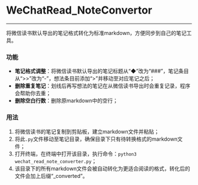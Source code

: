 # WeChatRead_NoteConvertor

---

将微信读书默认导出的笔记格式转化为标准markdown，方便同步到自己的笔记工具。

### 功能

- **笔记格式调整**：将微信读书默认导出的笔记标题从“◆”改为“###”，笔记条目从“>>”改为“-”，想法条目前添加“>”并移动至对应笔记之后；
- **删除重复笔记**：划线后再写想法的笔记在从微信读书导出时会重复记录，程序会帮助你去重；
- **删除空白行数**：删除原markdown中的空行；

### 用法
1. 将微信读书的笔记复制到剪贴板，建立markdown文件并粘贴；
2. 将此`.py`文件移动至笔记目录，确保目录下只有待转换格式的markdown文件；
3. 打开终端，在终端中打开该目录，执行命令：`python3 wechat_read_note_converter.py`；
4. 该目录下的所有markdown文件会被自动转化为更适合阅读的格式，转化后的文件会加上后缀“_converted”。

